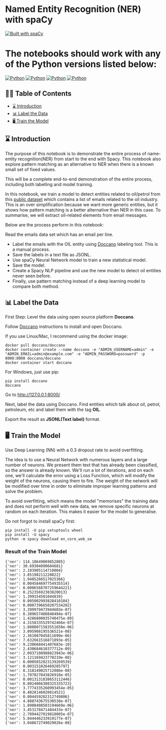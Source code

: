 Named Entity Recognition (NER) with spaCy
========================
[![Built with spaCy](https://img.shields.io/badge/made%20with%20❤%20and-spaCy-09a3d5.svg)](https://spacy.io)

The notebooks should work with any of the Python versions listed below:
========================

[![Python](https://img.shields.io/badge/python-3.6-blue.svg)](https://www.python.org/downloads/release/python-368/)
[![Python](https://img.shields.io/badge/python-3.7-blue.svg)](https://www.python.org/downloads/release/python-378/)
[![Python](https://img.shields.io/badge/python-3.8-blue.svg)](https://www.python.org/downloads/release/python-386/)
[![Python](https://img.shields.io/badge/python-3.9-blue.svg)](https://www.python.org/downloads/release/python-389/)

## ✍🏻 Table of Contents
- [⌛ Introduction](#-introduction)
- [📊 Label the Data](%-label-the-data)
- [🖥 Train the Model](#--train-the-model)


## ⌛ Introduction

The purpose of this notebook is to demonstrate the entire process of name-entity recognition(NER) from start to the end with Spacy. This notebook also explore pattern matching as an alternative to NER when there is a known small set of fixed values.

This will be a complete end-to-end demonstration of the entire process, including both labelling and model training.

In this notebook, we train a model to detect entities related to oil/petrol from this [public dataset](https://www.kaggle.com/mitusha/email-dataset) which contains a list of emails related to the oil industry. This is an over simplification because we want more generic entities, but it shows how pattern matching is a better alternative than NER in this case. To summarise, we will extract oil-related elements from email messages.

Below are the process perform in this notebook:

Read the emails data set which has an email per line.
- Label the emails with the OIL entity using [Doccano](https://doccano.github.io/doccano/tutorial/) labeling tool. This is a manual process.
- Save the labels in a text file as JSONL.
- Use spaCy Neural Network model to train a new statistical model.
- Save the model.
- Create a Spacy NLP pipeline and use the new model to detect oil entities never seen before.
- Finally, use pattern matching instead of a deep learning model to compare both method.


## 📊 Label the Data

First Step: Level the data using open source platform **Doccano**.

Follow [Doccano](https://doccano.github.io/doccano/tutorial/) instructions to install and open Doccano.

If you use Linux/Mac, I recommend using the docker image:
```
docker pull doccano/doccano
docker container create --name doccano -e "ADMIN_USERNAME=admin" -e "ADMIN_EMAIL=admin@example.com" -e "ADMIN_PASSWORD=password" -p 8000:8000 doccano/doccano
docker container start doccano
```

For Windows, just use pip:
```
pip install doccano
doccano
```

Go to http://127.0.0.1:8000/

Next, label the data using Doccano. Find entities which talk about oil, petrol, petroleum, etc and label them with the tag **OIL**.

Export the result as **JSONL(Text label)** format.

## 🖥  Train the Model
Use Deep Learning (NN) with a 0.3 dropout rate to avoid overfitting.

The idea is to use a Neural Network with numerous layers and a large number of neurons. We present them text that has already been classified, so the answer is already known. We'll run a lot of iterations, and on each one, we'll calculate the error using a Loss Function, which will modify the weight of the neurons, causing them to fire. The weight of the network will be modified over time in order to eliminate improper learning patterns and solve the problem.

To avoid overfitting, which means the model "memorises" the training data and does not perform well with new data, we remove specific neurons at random on each iteration. This makes it easier for the model to generalise.

Do not forgot to install spaCy first:
```
pip install -U pip setuptools wheel
pip install -U spacy
python -m spacy download en_core_web_sm
```
### Result of the Train Model
```
{'ner': 114.18649069852805}
{'ner': 30.69304090604681}
{'ner': 2.103905114710004}
{'ner': 3.85198211228822}
{'ner': 1.9485266517025366}
{'ner': 0.004584697754935514}
{'ner': 0.0006568707259644221}
{'ner': 0.25235692383820013}
{'ner': 1.399154501044839}
{'ner': 0.005002993828410104}
{'ner': 0.0007396650207534202}
{'ner': 3.399979473944603e-07}
{'ner': 8.389657480840494e-07}
{'ner': 1.4286800035740475e-09}
{'ner': 4.3158335529742466e-07}
{'ner': 1.0808071583551658e-06}
{'ner': 3.095908195536521e-08}
{'ner': 2.361087045811699e-06}
{'ner': 7.632661516871893e-05}
{'ner': 9.230668441407683e-10}
{'ner': 2.430684610377712e-09}
{'ner': 2.0937108988823943e-06}
{'ner': 3.121169423770219e-08}
{'ner': 0.0005652823139269539}
{'ner': 0.003151026469285797}
{'ner': 8.318149025712086e-08}
{'ner': 1.707827043826918e-05}
{'ner': 0.0013131838653112446}
{'ner': 0.0024066308325335723}
{'ner': 3.7774335260993454e-05}
{'ner': 0.4828146020814521}
{'ner': 0.004459282312749806}
{'ner': 4.888743675530538e-07}
{'ner': 1.8908408503194669e-06}
{'ner': 3.453178471484433e-07}
{'ner': 2.7894427019818005e-07}
{'ner': 5.044446233919177e-07}
{'ner': 3.048672749029026e-08}
```
